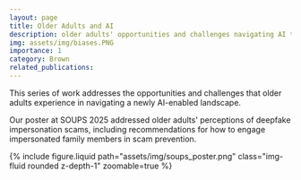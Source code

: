 ```yaml
---
layout: page
title: Older Adults and AI
description: older adults' opportunities and challenges navigating AI technologies
img: assets/img/biases.PNG
importance: 1
category: Brown
related_publications:
---
```


This series of work addresses the opportunities and challenges that older adults experience in navigating a newly AI-enabled landscape.

Our poster at SOUPS 2025 addressed older adults' perceptions of deepfake impersonation scams, including recommendations for how to engage impersonated family members in scam prevention.

<div class="row mt-3">
    <div class="col-sm mt-3 mt-md-0">
        {% include figure.liquid path="assets/img/soups_poster.png" class="img-fluid rounded z-depth-1" zoomable=true %}
    </div>
</div>


